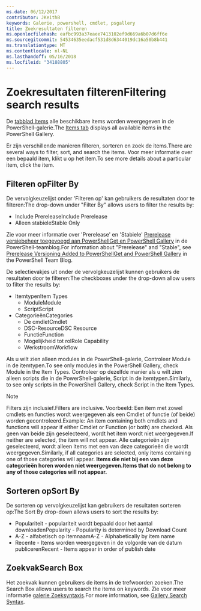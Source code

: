```yaml
---
ms.date: 06/12/2017
contributor: JKeithB
keywords: Galerie, powershell, cmdlet, psgallery
title: Zoekresultaten filteren
ms.openlocfilehash: eafbc993a37eaee7413102ef9d669a6b07d6ff6e
ms.sourcegitcommit: 54534635eedacf531d8d6344019dc16a50b8b441
ms.translationtype: MT
ms.contentlocale: nl-NL
ms.lasthandoff: 05/16/2018
ms.locfileid: "34188805"
---
```

# <a name="filtering-search-results"></a><span data-ttu-id="a9b22-103">Zoekresultaten filteren</span><span class="sxs-lookup"><span data-stu-id="a9b22-103">Filtering search results</span></span>

<span data-ttu-id="a9b22-104">De [tabblad Items](https://www.powershellgallery.com/items) alle beschikbare items worden weergegeven in de PowerShell-galerie.</span><span class="sxs-lookup"><span data-stu-id="a9b22-104">The [Items tab](https://www.powershellgallery.com/items) displays all available items in the PowerShell Gallery.</span></span>

<span data-ttu-id="a9b22-105">Er zijn verschillende manieren filteren, sorteren en zoek de items.</span><span class="sxs-lookup"><span data-stu-id="a9b22-105">There are several ways to filter, sort, and search the items.</span></span>
<span data-ttu-id="a9b22-106">Voor meer informatie over een bepaald item, klikt u op het item.</span><span class="sxs-lookup"><span data-stu-id="a9b22-106">To see more details about a particular item, click the item.</span></span>

## <a name="filter-by"></a><span data-ttu-id="a9b22-107">Filteren op</span><span class="sxs-lookup"><span data-stu-id="a9b22-107">Filter By</span></span>

<span data-ttu-id="a9b22-108">De vervolgkeuzelijst onder 'Filteren op' kan gebruikers de resultaten door te filteren:</span><span class="sxs-lookup"><span data-stu-id="a9b22-108">The drop-down under "Filter By" allows users to filter the results by:</span></span>
- <span data-ttu-id="a9b22-109">Include Prerelease</span><span class="sxs-lookup"><span data-stu-id="a9b22-109">Include Prerelease</span></span>
- <span data-ttu-id="a9b22-110">Alleen stabiele</span><span class="sxs-lookup"><span data-stu-id="a9b22-110">Stable Only</span></span>

<span data-ttu-id="a9b22-111">Zie voor meer informatie over 'Prerelease' en 'Stabiele' [Prerelease versiebeheer toegevoegd aan PowerShellGet en PowerShell Gallery](https://blogs.msdn.microsoft.com/powershell/2017/12/05/prerelease-versioning-added-to-powershellget-and-powershell-gallery/) in de PowerShell-teamblog.</span><span class="sxs-lookup"><span data-stu-id="a9b22-111">For information about "Prerelease" and "Stable", see [Prerelease Versioning Added to PowerShellGet and PowerShell Gallery](https://blogs.msdn.microsoft.com/powershell/2017/12/05/prerelease-versioning-added-to-powershellget-and-powershell-gallery/) in the PowerShell Team Blog.</span></span>

<span data-ttu-id="a9b22-112">De selectievakjes uit onder de vervolgkeuzelijst kunnen gebruikers de resultaten door te filteren:</span><span class="sxs-lookup"><span data-stu-id="a9b22-112">The checkboxes under the drop-down allow users to filter the results by:</span></span>
- <span data-ttu-id="a9b22-113">Itemtypen</span><span class="sxs-lookup"><span data-stu-id="a9b22-113">Item Types</span></span>
  - <span data-ttu-id="a9b22-114">Module</span><span class="sxs-lookup"><span data-stu-id="a9b22-114">Module</span></span>
  - <span data-ttu-id="a9b22-115">Script</span><span class="sxs-lookup"><span data-stu-id="a9b22-115">Script</span></span>
- <span data-ttu-id="a9b22-116">Categorieën</span><span class="sxs-lookup"><span data-stu-id="a9b22-116">Categories</span></span>
  - <span data-ttu-id="a9b22-117">De cmdlet</span><span class="sxs-lookup"><span data-stu-id="a9b22-117">Cmdlet</span></span>
  - <span data-ttu-id="a9b22-118">DSC-Resource</span><span class="sxs-lookup"><span data-stu-id="a9b22-118">DSC Resource</span></span>
  - <span data-ttu-id="a9b22-119">Functie</span><span class="sxs-lookup"><span data-stu-id="a9b22-119">Function</span></span>
  - <span data-ttu-id="a9b22-120">Mogelijkheid tot rol</span><span class="sxs-lookup"><span data-stu-id="a9b22-120">Role Capability</span></span>
  - <span data-ttu-id="a9b22-121">Werkstroom</span><span class="sxs-lookup"><span data-stu-id="a9b22-121">Workflow</span></span>

<span data-ttu-id="a9b22-122">Als u wilt zien alleen modules in de PowerShell-galerie, Controleer Module in de itemtypen.</span><span class="sxs-lookup"><span data-stu-id="a9b22-122">To see only modules in the PowerShell Gallery, check Module in the Item Types.</span></span>
<span data-ttu-id="a9b22-123">Controleer op dezelfde manier als u wilt zien alleen scripts die in de PowerShell-galerie, Script in de itemtypen.</span><span class="sxs-lookup"><span data-stu-id="a9b22-123">Similarly, to see only scripts in the PowerShell Gallery, check Script in the Item Types.</span></span>

> [!NOTE]
> <span data-ttu-id="a9b22-124">Filters zijn inclusief.</span><span class="sxs-lookup"><span data-stu-id="a9b22-124">Filters are inclusive.</span></span>
> <span data-ttu-id="a9b22-125">Voorbeeld: Een item met zowel cmdlets en functies wordt weergegeven als een Cmdlet of functie (of beide) worden gecontroleerd.</span><span class="sxs-lookup"><span data-stu-id="a9b22-125">Example: An item containing both cmdlets and functions will appear if either Cmdlet or Function (or both) are checked.</span></span>
> <span data-ttu-id="a9b22-126">Als geen van beide zijn geselecteerd, wordt het item wordt niet weergegeven.</span><span class="sxs-lookup"><span data-stu-id="a9b22-126">If neither are selected, the item will not appear.</span></span>
> <span data-ttu-id="a9b22-127">Alle categorieën zijn geselecteerd, wordt alleen items met een van deze categorieën die wordt weergegeven.</span><span class="sxs-lookup"><span data-stu-id="a9b22-127">Similarly, if all categories are selected, only items containing one of those categories will appear.</span></span>
> <span data-ttu-id="a9b22-128">**Items die niet bij een van deze categorieën horen worden niet weergegeven.**</span><span class="sxs-lookup"><span data-stu-id="a9b22-128">**Items that do not belong to any of those categories will not appear.**</span></span>

## <a name="sort-by"></a><span data-ttu-id="a9b22-129">Sorteren op</span><span class="sxs-lookup"><span data-stu-id="a9b22-129">Sort By</span></span>

<span data-ttu-id="a9b22-130">De sorteren op vervolgkeuzelijst kan gebruikers de resultaten sorteren op:</span><span class="sxs-lookup"><span data-stu-id="a9b22-130">The Sort By drop-down allows users to sort the results by:</span></span>
- <span data-ttu-id="a9b22-131">Populariteit - populariteit wordt bepaald door het aantal downloaden</span><span class="sxs-lookup"><span data-stu-id="a9b22-131">Popularity - Popularity is determined by Download Count</span></span>
- <span data-ttu-id="a9b22-132">A-Z - alfabetisch op itemnaam</span><span class="sxs-lookup"><span data-stu-id="a9b22-132">A-Z - Alphabetically by item name</span></span>
- <span data-ttu-id="a9b22-133">Recente - Items worden weergegeven in de volgorde van de datum publiceren</span><span class="sxs-lookup"><span data-stu-id="a9b22-133">Recent - Items appear in order of publish date</span></span>

## <a name="search-box"></a><span data-ttu-id="a9b22-134">Zoekvak</span><span class="sxs-lookup"><span data-stu-id="a9b22-134">Search Box</span></span>

<span data-ttu-id="a9b22-135">Het zoekvak kunnen gebruikers de items in de trefwoorden zoeken.</span><span class="sxs-lookup"><span data-stu-id="a9b22-135">The Search Box allows users to search the items on keywords.</span></span>
<span data-ttu-id="a9b22-136">Zie voor meer informatie [galerie Zoeksyntaxis](search-syntax.md).</span><span class="sxs-lookup"><span data-stu-id="a9b22-136">For more information, see [Gallery Search Syntax](search-syntax.md).</span></span>